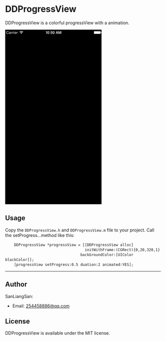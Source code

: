 # DDProgressView

DDProgressView is a colorful progressView with a animation.

![](./DDProgress.gif)

## Usage

Copy the `DDProgressView.h` and `DDProgressView.m` file to your project. Call the setProgress...method like this:

```
	DDProgressView *progressView = [[DDProgressView alloc] 
									initWithFrame:(CGRect){0,20,320,1}								  
								  backGroundColor:[UIColor blackColor]];
    [progressView setProgress:0.5 duation:2 animated:YES];
```
---
## Author

SanLiangSan:

- Email: <254458886@qq.com>

## License
DDProgressView is available under the MIT license. 
